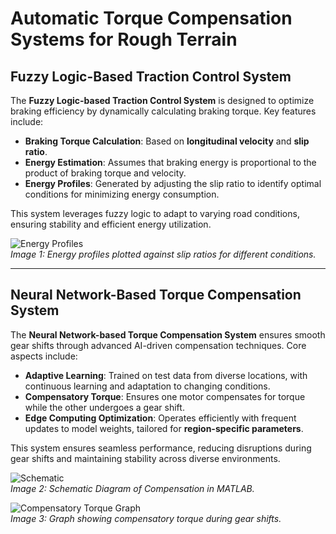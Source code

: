 # **Automatic Torque Compensation Systems for Rough Terrain**

## **Fuzzy Logic-Based Traction Control System**
The **Fuzzy Logic-based Traction Control System** is designed to optimize braking efficiency by dynamically calculating braking torque. Key features include:

- **Braking Torque Calculation**: Based on **longitudinal velocity** and **slip ratio**.
- **Energy Estimation**: Assumes that braking energy is proportional to the product of braking torque and velocity.
- **Energy Profiles**: Generated by adjusting the slip ratio to identify optimal conditions for minimizing energy consumption.

This system leverages fuzzy logic to adapt to varying road conditions, ensuring stability and efficient energy utilization.

![Energy Profiles](Screenshot%202024-12-10%20at%2010.15.27%E2%80%AFPM.png)  
*Image 1: Energy profiles plotted against slip ratios for different conditions.*

---

## **Neural Network-Based Torque Compensation System**
The **Neural Network-based Torque Compensation System** ensures smooth gear shifts through advanced AI-driven compensation techniques. Core aspects include:

- **Adaptive Learning**: Trained on test data from diverse locations, with continuous learning and adaptation to changing conditions.
- **Compensatory Torque**: Ensures one motor compensates for torque while the other undergoes a gear shift.
- **Edge Computing Optimization**: Operates efficiently with frequent updates to model weights, tailored for **region-specific parameters**.

This system ensures seamless performance, reducing disruptions during gear shifts and maintaining stability across diverse environments.

![Schematic](Screenshot%202024-12-10%20at%2010.14.34%E2%80%AFPM.png)  
*Image 2: Schematic Diagram of Compensation in MATLAB.*

![Compensatory Torque Graph](Screenshot%202024-12-10%20at%2010.22.58%E2%80%AFPM.png)  
*Image 3: Graph showing compensatory torque during gear shifts.*
